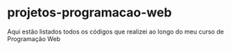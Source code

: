# projetos-programacao-web
Aqui estão listados todos os códigos que realizei ao longo do meu curso de Programação Web

